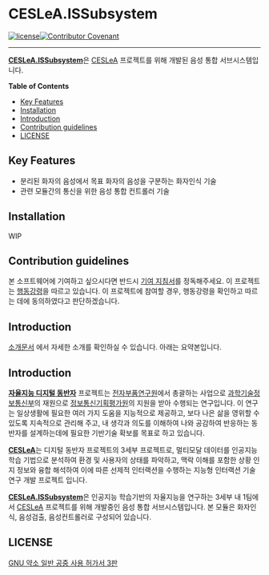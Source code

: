 # CESLeA.ISSubsystem
[![license]](/LICENSE)[![Contributor Covenant](https://img.shields.io/badge/Contributor%20Covenant-v2.0%20adopted-ff69b4.svg)](CODE_OF_CONDUCT_ko.md)

---

<b>[CESLeA.ISSubsystem]</b>은 [CESLeA] 프로젝트를 위해 개발된 음성 통합 서브시스템입니다.

**Table of Contents**

- [Key Features](#key-features)
- [Installation](#installation)
- [Introduction](#introduction)
- [Contribution guidelines](#contribution-guidelines)
- [LICENSE](#license)

## Key Features

- 분리된 화자의 음성에서 목표 화자의 음성을 구분하는 화자인식 기술
- 관련 모듈간의 통신을 위한 음성 통합 컨트롤러 기술

## Installation

WIP

## Contribution guidelines

본 소프트웨어에 기여하고 싶으시다면 반드시 [기여 지침서]를 정독해주세요. 이 프로젝트는 [행동강령]을 따르고 있습니다. 이 프로젝트에 참여할 경우, 행동강령을 확인하고 따르는 데에 동의하였다고 판단하겠습니다.

## Introduction

[소개문서] 에서 자세한 소개를 확인하실 수 있습니다. 아래는 요약본입니다.
## Introduction

<b>[자율지능 디지털 동반자]</b> 프로젝트는 [전자부품연구원]에서 총괄하는 사업으로 [과학기술정보통신부]의 재원으로 [정보통신기획평가원]의 지원을 받아 수행되는 연구입니다.
이 연구는 일상생활에 필요한 여러 가지 도움을 지능적으로 제공하고, 보다 나은 삶을 영위할 수 있도록 지속적으로 관리해 주고, 내 생각과 의도를 이해하여 나와 공감하여 반응하는 동반자를 설계하는데에 필요한 기반기술 확보를 목표로 하고 있습니다.

<b>[CESLeA]</b>는 디지털 동반자 프로젝트의 3세부 프로젝트로, 멀티모달 데이터를 인공지능 학습 기법으로 분석하여 환경 및 사용자의 상태를 파악하고, 맥락 이해를 포함한 상황 인지 정보와 융합 해석하여 이에 따른 선제적 인터랙션을 수행하는 지능형 인터랙션 기술 연구 개발 프로젝트 입니다.

<b>[CESLeA.ISSubsystem]</b>은 인공지능 학습기반의 자율지능을 연구하는 3세부 내 1팀에서 [CESLeA] 프로젝트를 위해 개발중인 음성 통합 서브시스템입니다.
본 모듈은 화자인식, 음성검출, 음성컨트롤러로 구성되어 있습니다.

## LICENSE

[GNU 약소 일반 공중 사용 허가서 3판]

[license]: https://img.shields.io/github/license/Ckst123/CESLeA
[CESLeA.ISSubsystem]: https://github.com/Ckst123/CESLeA
[기여 지침서]: https://github.com/Ckst123/CESLeA/blob/dev/CONTRIBUTING_ko.md
[행동강령]: https://github.com/Ckst123/CESLeA/blob/dev/CODE_OF_CONDUCT_ko.md
[소개문서]: https://github.com/Ckst123/CESLeA/blob/dev/INTRO_ko.md
[자율지능 디지털 동반자]: http://aicompanion.or.kr/
[전자부품연구원]: https://www.keti.re.kr/
[과학기술정보통신부]: https://www.msit.go.kr/
[정보통신기획평가원]: https://www.iitp.kr/
[CESLeA]: http://abr.knu.ac.kr/wordpress/ceslea/
[GNU 약소 일반 공중 사용 허가서 3판]: https://github.com/Ckst123/CESLeA/blob/dev/LICENSE
